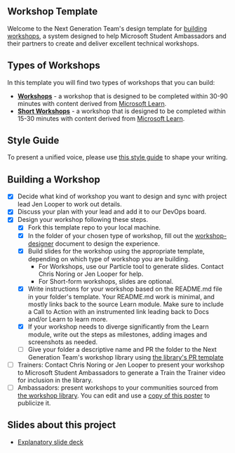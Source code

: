 ## Workshop Template

Welcome to the Next Generation Team's design template for [building workshops](presentation.pptx), a system designed to help Microsoft Student Ambassadors and their partners to create and deliver excellent technical workshops.

## Types of Workshops

In this template you will find two types of workshops that you can build:

* **[Workshops](./workshop/README.md)** - a workshop that is designed to be completed within 30-90 minutes with content derived from [Microsoft Learn](https://learn.microsoft.com).
* **[Short Workshops](./short-workshop/README.md)** - a workshop that is designed to be completed within 15-30 minutes with content derived from [Microsoft Learn](https://learn.microsoft.com). 

## Style Guide

To present a unified voice, please use [this style guide](https://github.com/jlooper/curriculum-template/wiki/Voice) to shape your writing.

## Building a Workshop

- [x] Decide what kind of workshop you want to design and sync with project lead Jen Looper to work out details.
- [x] Discuss your plan with your lead and add it to our DevOps board.
- [x] Design your workshop following these steps.
    - [x] Fork this template repo to your local machine.
    - [x] In the folder of your chosen type of workshop, fill out the [workshop-designer](./workshop/workshop-designer.md) document to design the experience.
    - [x] Build slides for the workshop using the appropriate template, depending on which type of workshop you are building. 
        - For Workshops, use our Particle tool to generate slides. Contact Chris Noring or Jen Looper for help.
        - For Short-form workshops, slides are optional.
    - [x] Write instructions for your workshop based on the README.md file in your folder's template. Your README.md work is minimal, and mostly links back to the source Learn module. Make sure to include a Call to Action with an instrumented link leading back to Docs and/or Learn to learn more.
    - [x] If your workshop needs to diverge significantly from the Learn module, write out the steps as milestones, adding images and screenshots as needed.
    - [ ] Give your folder a descriptive name and PR the folder to the Next Generation Team's workshop library using [the library's PR template](https://github.com/microsoft/workshop-library)
- [ ] Trainers: Contact Chris Noring or Jen Looper to present your workshop to Microsoft Student Ambassadors to generate a Train the Trainer video for inclusion in the library.
- [ ] Ambassadors: present workshops to your communities sourced from [the workshop library](https://github.com/microsoft/workshop-library). You can edit and use a [copy of this poster](https://www.canva.com/design/DAEuDXXR9us/share/preview?token=Je0_213uqxmYaXnNYz1v-Q&role=EDITOR&utm_content=DAEuDXXR9us&utm_campaign=designshare&utm_medium=link&utm_source=sharebutton) to publicize it.

## Slides about this project

- [Explanatory slide deck](https://github.com/microsoft/workshop-template/blob/main/presentation.pptx?raw=true)
